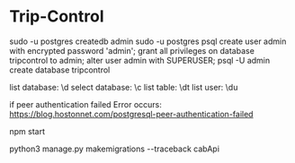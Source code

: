 # Trip-Control

sudo -u postgres createdb admin
sudo -u postgres psql
create user admin with encrypted password 'admin';
grant all privileges on database tripcontrol to admin;
alter user admin with SUPERUSER;
psql -U  admin
create database tripcontrol

list database:      \d 
select database:    \c
list table:         \dt
list user:          \du



if peer authentication failed Error occurs:
https://blog.hostonnet.com/postgresql-peer-authentication-failed


npm start

python3 manage.py makemigrations  --traceback cabApi




